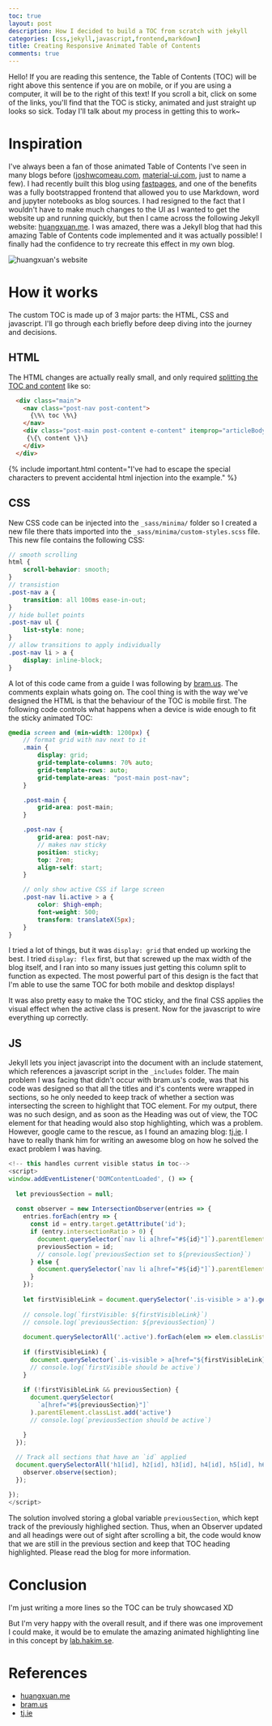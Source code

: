 ```yaml
---
toc: true
layout: post
description: How I decided to build a TOC from scratch with jekyll
categories: [css,jekyll,javascript,frontend,markdown]
title: Creating Responsive Animated Table of Contents
comments: true
---
```


Hello! If you are reading this sentence, the Table of Contents (TOC) will be right above this sentence if you are on mobile, or if you are using a computer, it will be to the right of this text! If you scroll a bit, click on some of the links, you'll find that the TOC is sticky, animated and just straight up looks so sick. Today I'll talk about my process in getting this to work~

# Inspiration

I've always been a fan of those animated Table of Contents I've seen in many blogs before ([joshwcomeau.com](https://www.joshwcomeau.com/react/dark-mode/), [material-ui.com](https://material-ui.com/components/text-fields/), just to name a few). I had recently built this blog using [fastpages](https://fastpages.fast.ai/), and one of the benefits was a fully bootstrapped frontend that allowed you to use Markdown, word and jupyter notebooks as blog sources. I had resigned to the fact that I wouldn't have to make much changes to the UI as I wanted to get the website up and running quickly, but then I came across the following Jekyll website: [huangxuan.me](https://huangxuan.me/2015/05/25/js-module-loader/). I was amazed, there was a Jekyll blog that had this amazing Table of Contents code implemented and it was actually possible! I finally had the confidence to try recreate this effect in my own blog.


![](./huangxuan.me.png "huangxuan's website")

# How it works

The custom TOC is made up of 3 major parts: the HTML, CSS and javascript. I'll go through each briefly before deep diving into the journey and decisions.

## HTML

The HTML changes are actually really small, and only required [splitting the TOC and content](https://github.com/toshimaru/jekyll-toc#advanced-usage) like so:

```html
  <div class="main">
    <nav class="post-nav post-content">
      {\%\ toc \%\}
    </nav>
    <div class="post-main post-content e-content" itemprop="articleBody">
     {\{\ content \}\}
    </div>
  </div>
```

{% include important.html content="I've had to escape the special characters to prevent accidental html injection into the example." %}

## CSS

New CSS code can be injected into the `_sass/minima/` folder so I created a new file there thats imported into the `_sass/minima/custom-styles.scss` file. This new file contains the following CSS:

```scss
// smooth scrolling
html {
	scroll-behavior: smooth;
}
// transistion
.post-nav a {
    transition: all 100ms ease-in-out;
}
// hide bullet points
.post-nav ul {
    list-style: none;
}
// allow transitions to apply individually
.post-nav li > a {
    display: inline-block;
}
```

A lot of this code came from a guide I was following by [bram.us](https://www.bram.us/2020/01/10/smooth-scrolling-sticky-scrollspy-navigation/). The comments explain whats going on. The cool thing is with the way we've designed the HTML is that the behaviour of the TOC is mobile first. The following code controls what happens when a device is wide enough to fit the sticky animated TOC:

```scss
@media screen and (min-width: 1200px) {
    // format grid with nav next to it
    .main {
        display: grid;
        grid-template-columns: 70% auto;
        grid-template-rows: auto;
        grid-template-areas: "post-main post-nav";
    }

    .post-main {
        grid-area: post-main;
    }

    .post-nav {
        grid-area: post-nav;
        // makes nav sticky
        position: sticky;
        top: 2rem;
        align-self: start;
    }

    // only show active CSS if large screen
    .post-nav li.active > a {
        color: $high-emph;
        font-weight: 500;
        transform: translateX(5px);
    }
}
```

I tried a lot of things, but it was `display: grid` that ended up working the best. I tried `display: flex` first, but that screwed up the max width of the blog itself, and I ran into so many issues just getting this column split to function as expected. The most powerful part of this design is the fact that I'm able to use the same TOC for both mobile and desktop displays! 

It was also pretty easy to make the TOC sticky, and the final CSS applies the visual effect when the active class is present. Now for the javascript to wire everything up correctly.

## JS

Jekyll lets you inject javascript into the document with an include statement, which references a javascript script in the `_includes` folder. The main problem I was facing that didn't occur with bram.us's code, was that his code was designed so that all the titles and it's contents were wrapped in sections, so he only needed to keep track of whether a section was intersecting the screen to highlight that TOC element. For my output, there was no such design, and as soon as the Heading was out of view, the TOC element for that heading would also stop highlighting, which was a problem. However, google came to the rescue, as I found an amazing blog: [tj.ie](https://tj.ie/building-a-table-of-contents-with-the-intersection-observer-api/). I have to really thank him for writing an awesome blog on how he solved the exact problem I was having. 

```js
<!-- this handles current visible status in toc-->
<script>
window.addEventListener('DOMContentLoaded', () => {
    
  let previousSection = null;
  
  const observer = new IntersectionObserver(entries => {
    entries.forEach(entry => {
      const id = entry.target.getAttribute('id');
      if (entry.intersectionRatio > 0) {
        document.querySelector(`nav li a[href="#${id}"]`).parentElement.classList.add('is-visible');
        previousSection = id;
        // console.log(`previousSection set to ${previousSection}`)
      } else {
        document.querySelector(`nav li a[href="#${id}"]`).parentElement.classList.remove('is-visible');
      }
    });
    
    let firstVisibleLink = document.querySelector('.is-visible > a').getAttribute('href');
    
    // console.log(`firstVisible: ${firstVisibleLink}`)
    // console.log(`previousSection: ${previousSection}`)
  
    document.querySelectorAll('.active').forEach(elem => elem.classList.remove('active'))
  
    if (firstVisibleLink) {
      document.querySelector(`.is-visible > a[href="${firstVisibleLink}"]`).parentElement.classList.add('active')
      // console.log(`firstVisible should be active`)
    }
  
    if (!firstVisibleLink && previousSection) {
      document.querySelector(
        `a[href="#${previousSection}"]`
      ).parentElement.classList.add('active')
      // console.log(`previousSection should be active`)

    }
  });
  
  // Track all sections that have an `id` applied
  document.querySelectorAll('h1[id], h2[id], h3[id], h4[id], h5[id], h6[id]').forEach((section) => {
    observer.observe(section);
  });

});
</script>
```

The solution involved storing a global variable `previousSection`, which kept track of the previously highlighed section. Thus, when an Observer updated and all headings were out of sight after scrolling a bit, the code would know that we are still in the previous section and keep that TOC heading highlighted. Please read the blog for more information.

# Conclusion

I'm just writing a more lines so the TOC can be truly showcased XD

But I'm very happy with the overall result, and if there was one improvement I could make, it would be to emulate the amazing animated highlighting line in this concept by [lab.hakim.se](https://lab.hakim.se/progress-nav/).

# References

- [huangxuan.me](https://huangxuan.me/2015/05/25/js-module-loader/)
- [bram.us](https://www.bram.us/2020/01/10/smooth-scrolling-sticky-scrollspy-navigation/)
- [tj.ie](https://tj.ie/building-a-table-of-contents-with-the-intersection-observer-api/)